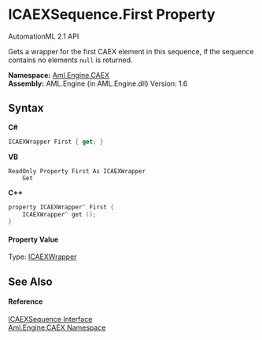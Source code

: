 # ICAEXSequence.First Property 
AutomationML 2.1 API 

Gets a wrapper for the first CAEX element in this sequence, if the sequence contains no elements `null` is returned.

**Namespace:**&nbsp;<a href="N_Aml_Engine_CAEX">Aml.Engine.CAEX</a><br />**Assembly:**&nbsp;AML.Engine (in AML.Engine.dll) Version: 1.6

## Syntax

**C#**<br />
``` C#
ICAEXWrapper First { get; }
```

**VB**<br />
``` VB
ReadOnly Property First As ICAEXWrapper
	Get
```

**C++**<br />
``` C++
property ICAEXWrapper^ First {
	ICAEXWrapper^ get ();
}
```


#### Property Value
Type: <a href="T_Aml_Engine_CAEX_ICAEXWrapper">ICAEXWrapper</a>

## See Also


#### Reference
<a href="T_Aml_Engine_CAEX_ICAEXSequence">ICAEXSequence Interface</a><br /><a href="N_Aml_Engine_CAEX">Aml.Engine.CAEX Namespace</a><br />